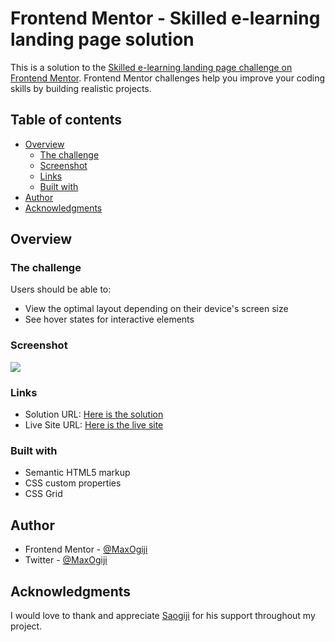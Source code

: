 # Frontend Mentor - Skilled e-learning landing page solution

This is a solution to the [Skilled e-learning landing page challenge on Frontend Mentor](https://www.frontendmentor.io/challenges/skilled-elearning-landing-page-S1ObDrZ8q). Frontend Mentor challenges help you improve your coding skills by building realistic projects.

## Table of contents

- [Overview](#overview)
  - [The challenge](#the-challenge)
  - [Screenshot](#screenshot)
  - [Links](#links)
  - [Built with](#built-with)
- [Author](#author)
- [Acknowledgments](#acknowledgments)

## Overview

### The challenge

Users should be able to:

- View the optimal layout depending on their device's screen size
- See hover states for interactive elements

### Screenshot

![](https://lh3.googleusercontent.com/ldcYhruwZI0ulKGdDgHZY0A9Yn5uP3BBCeprsBs37UziUv3nht8N3TR8yiyXcyQv0OA=w2400)
[](https://lh4.googleusercontent.com/ATGCz-ul4PID4JhitfNynfZR4Thvd754U33271OwXv7d-Xf3Zu8pEQDofYPa2rH7VUY=w2400)
[](https://lh3.googleusercontent.com/3Yx2_1ZNV-vP9aEIXSS3sBUF2iEx-tVvAbHhSt-2mAzka1-2IbHu8Kuj9a9gk4njUdg=w2400)

### Links

- Solution URL: [Here is the solution](https://github.com/MaxiTeddy/E-Learning-Landing-Page)
- Live Site URL: [Here is the live site](https://e-learning-page-three.vercel.app/)

### Built with

- Semantic HTML5 markup
- CSS custom properties
- CSS Grid

## Author

- Frontend Mentor - [@MaxOgiji](https://www.frontendmentor.io/profile/MaxiTeddy)
- Twitter - [@MaxOgiji](https://www.twitter.com/maxogiji)

## Acknowledgments

I would love to thank and appreciate [Saogiji](https://github.com/SaOgiji) for his support throughout my project.

